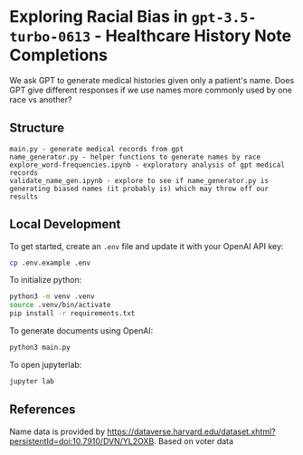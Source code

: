 # Exploring Racial Bias in `gpt-3.5-turbo-0613` - Healthcare History Note Completions

We ask GPT to generate medical histories given only a patient's name. Does GPT give different responses if we use names more commonly used by one race vs another?

## Structure

```
main.py - generate medical records from gpt
name_generator.py - helper functions to generate names by race
explore_word-frequencies.ipynb - exploratory analysis of gpt medical records
validate_name_gen.ipynb - explore to see if name_generator.py is generating biased names (it probably is) which may throw off our results
```

## Local Development

To get started, create an `.env` file and update it with your OpenAI API key:

```bash
cp .env.example .env
```

To initialize python:

```bash
python3 -m venv .venv
source .venv/bin/activate
pip install -r requirements.txt
```

To generate documents using OpenAI:

```bash
python3 main.py
```

To open jupyterlab:

```bash
jupyter lab
```

## References

Name data is provided by https://dataverse.harvard.edu/dataset.xhtml?persistentId=doi:10.7910/DVN/YL2OXB. Based on voter data